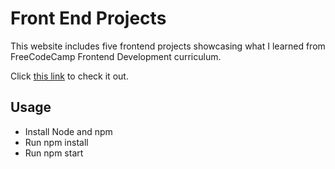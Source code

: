 # Front End Projects

This website includes five frontend projects showcasing what I learned from FreeCodeCamp Frontend Development curriculum.

Click [this link](https://fcc-frontend-projects.herokuapp.com/) to check it out.

## Usage

- Install Node and npm
- Run npm install
- Run npm start
